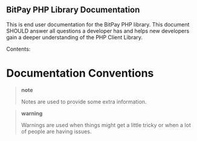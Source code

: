 ##  BitPay PHP Library Documentation
This is end user documentation for the BitPay PHP library. This document
SHOULD answer all questions a developer has and helps new developers
gain a deeper understanding of the PHP Client Library.

Contents:

Documentation Conventions
=========================

> **note**
>
> Notes are used to provide some extra information.

> **warning**
>
> Warnings are used when things might get a little tricky or when a lot
> of people are having issues.
